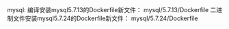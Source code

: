 mysql:
编译安装mysql5.7.13的Dockerfile新文件： mysql/5.7.13/Dockerfile
二进制文件安装mysql5.7.24的Dockerfile新文件：    mysql/5.7.24/Dockerfile
